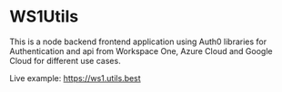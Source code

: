 # WS1Utils

This is a node backend frontend application using Auth0 libraries for Authentication and api from Workspace One, Azure Cloud and Google Cloud for different use cases.

Live example: https://ws1.utils.best
